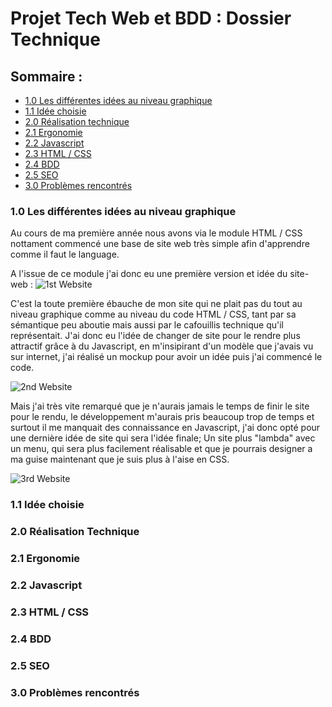 # Projet Tech Web et BDD : Dossier Technique

## Sommaire :
* [1.0 Les différentes idées au niveau graphique](#1.0) 
* [1.1 Idée choisie](#1.1)
* [2.0 Réalisation technique](#2.0) 
* [2.1 Ergonomie](#2.1) 
* [2.2 Javascript](#2.2) 
* [2.3 HTML / CSS](#2.3) 
* [2.4 BDD](#2.4) 
* [2.5 SEO](#2.5) 
* [3.0 Problèmes rencontrés](#3.0) 


### 1.0 Les différentes idées au niveau graphique <a id="1.0"></a> 

Au cours de ma première année nous avons via le module HTML / CSS nottament commencé une base de site web très simple afin d'apprendre comme il faut le language.

A l'issue de ce module j'ai donc eu une première version et idée du site-web :
![1st Website](https://zupimages.net/up/19/27/0n00.png "1st Website")

C'est la toute première ébauche de mon site qui ne plait pas du tout au niveau graphique comme au niveau du code HTML / CSS, tant par sa sémantique peu aboutie mais aussi par le cafouillis technique qu'il représentait.
J'ai donc eu l'idée de changer de site pour le rendre plus attractif grâce à du Javascript, en m'insipirant d'un modèle que j'avais vu sur internet, j'ai réalisé un mockup pour avoir un idée puis j'ai commencé le code.

![2nd Website](https://zupimages.net/up/19/27/2aju.png "2nd Website")

Mais j'ai très vite remarqué que je n'aurais jamais le temps de finir le site pour le rendu, le développement m'aurais pris beaucoup trop de temps et surtout il me manquait des connaissance en Javascript, j'ai donc opté pour une dernière idée de site qui sera l'idée finale; Un site plus "lambda" avec un menu, qui sera plus facilement réalisable et que je pourrais designer a ma guise maintenant que je suis plus à l'aise en CSS.

![3rd Website](https://zupimages.net/up/19/27/94t8.png "3rd Website")
### 1.1 Idée choisie <a id="1.1"></a> 

### 2.0 Réalisation Technique <a id="2.0"></a> 

### 2.1 Ergonomie <a id="2.1"></a> 

### 2.2 Javascript <a id="2.2"></a> 

### 2.3 HTML / CSS <a id="2.3"></a> 

### 2.4 BDD <a id="2.4"></a> 

### 2.5 SEO <a id="2.5"></a> 

### 3.0 Problèmes rencontrés <a id="3.0"></a> 




